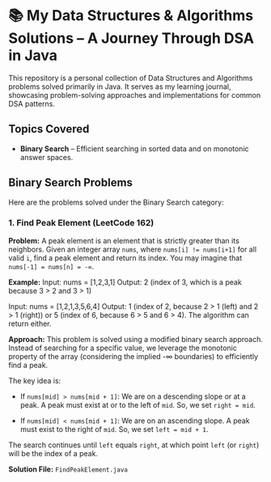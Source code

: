 # 📚 My Data Structures & Algorithms Solutions – A Journey Through DSA in Java

This repository is a personal collection of Data Structures and Algorithms problems solved primarily in Java. It serves as my learning journal, showcasing problem-solving approaches and implementations for common DSA patterns.

## Topics Covered

- **Binary Search** – Efficient searching in sorted data and on monotonic answer spaces.



## Binary Search Problems

Here are the problems solved under the Binary Search category:

### 1. Find Peak Element (LeetCode 162)

**Problem:** A peak element is an element that is strictly greater than its neighbors. Given an integer array `nums`, where `nums[i] != nums[i+1]` for all valid `i`, find a peak element and return its index. You may imagine that `nums[-1] = nums[n] = -∞`.

**Example:**
Input: nums = [1,2,3,1]
Output: 2 (index of 3, which is a peak because 3 > 2 and 3 > 1)

Input: nums = [1,2,1,3,5,6,4]
Output: 1 (index of 2, because 2 > 1 (left) and 2 > 1 (right))
or 5 (index of 6, because 6 > 5 and 6 > 4). The algorithm can return either.

**Approach:** This problem is solved using a modified binary search approach. Instead of searching for a specific value, we leverage the monotonic property of the array (considering the implied -∞ boundaries) to efficiently find a peak.

The key idea is:

- If `nums[mid] > nums[mid + 1]`: We are on a descending slope or at a peak. A peak must exist at or to the left of `mid`. So, we set `right = mid`.

- If `nums[mid] < nums[mid + 1]`: We are on an ascending slope. A peak must exist to the right of `mid`. So, we set `left = mid + 1`.

The search continues until `left` equals `right`, at which point `left` (or `right`) will be the index of a peak.

**Solution File:** `FindPeakElement.java`
